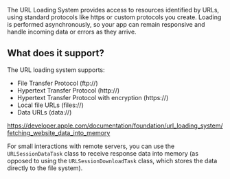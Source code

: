 The URL Loading System provides access to resources identified by URLs, using standard protocols like https or custom protocols you create. Loading is performed asynchronously, so your app can remain responsive and handle incoming data or errors as they arrive.


## What does it support?

The URL loading system supports:

* File Transfer Protocol (ftp://)
* Hypertext Transfer Protocol (http://)
* Hypertext Transfer Protocol with encryption (https://)
* Local file URLs (files://)
* Data URLs (data://)


https://developer.apple.com/documentation/foundation/url_loading_system/fetching_website_data_into_memory

For small interactions with remote servers, you can use the `URLSessionDataTask` class to receive response data into memory (as opposed to using the `URLSessionDownloadTask` class, which stores the data directly to the file system).

